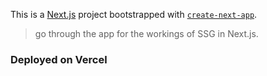 This is a [Next.js](https://nextjs.org/) project bootstrapped with [`create-next-app`](https://github.com/vercel/next.js/tree/canary/packages/create-next-app).

> go through the app for the workings of SSG in Next.js.

### Deployed on Vercel
